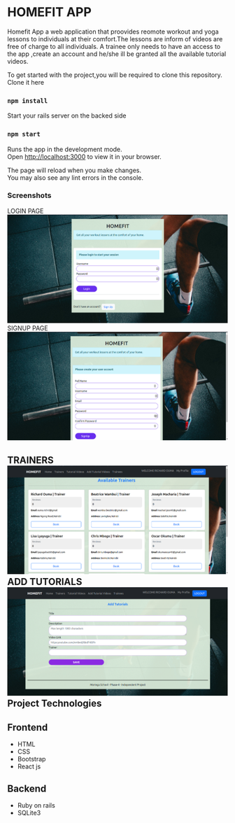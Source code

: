 # HOMEFIT APP
Homefit App a web application that proovides reomote workout and yoga lessons  to individuals at their comfort.The lessons are inform of videos are free of charge to all individuals. A trainee only needs to  have an access to the app ,create an account and he/she ill be granted  all the available tutorial videos.

To get started with the project,you will be required to clone this repository.
Clone it here

### ```npm install```

Start your rails server on the backed side

### `npm start`

Runs the app in the development mode.\
Open [http://localhost:3000](http://localhost:3000) to view it in your browser.

The page will reload when you make changes.\
You may also see any lint errors in the console.

### Screenshots

LOGIN PAGE  ![Login Page](./src/images/loginpage.png)
SIGNUP PAGE ![Signup page](./src/images/signuppage.png)

TRAINERS  ![Trainers](./src/images/Trainers_page.png)
ADD TUTORIALS  ![Add Yoga Tutorials](./src//images/Tutorials-page.png)
Project Technologies
---
Frontend
---
+ HTML
+ CSS
+ Bootstrap
+ React js

Backend
---
+ Ruby on rails
+ SQLite3

